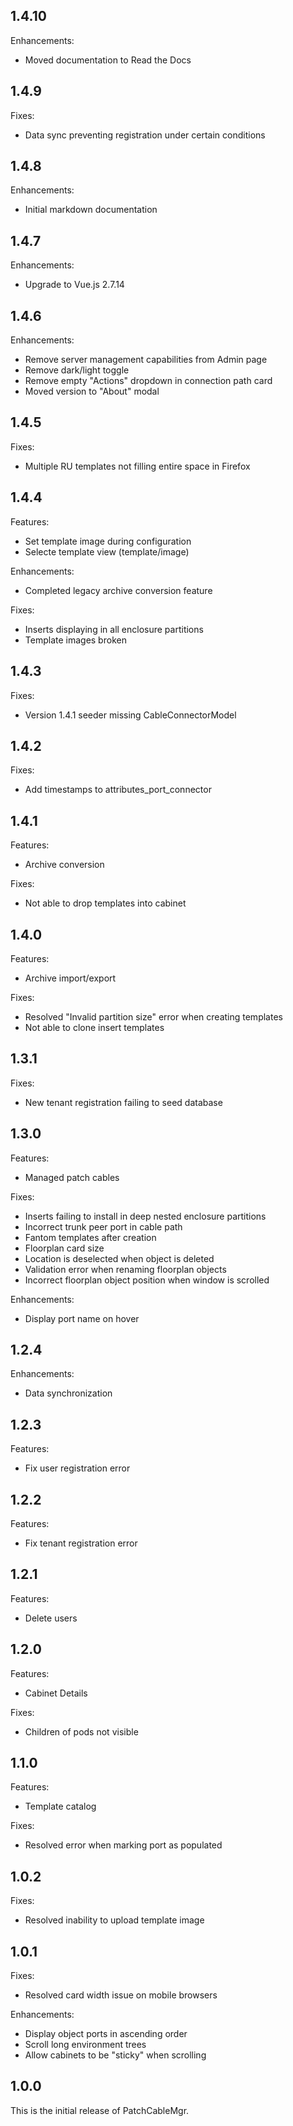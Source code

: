 ## 1.4.10

Enhancements:

- Moved documentation to Read the Docs

## 1.4.9

Fixes:

- Data sync preventing registration under certain conditions

## 1.4.8

Enhancements:
- Initial markdown documentation

## 1.4.7

Enhancements:
- Upgrade to Vue.js 2.7.14

## 1.4.6

Enhancements:
- Remove server management capabilities from Admin page
- Remove dark/light toggle
- Remove empty "Actions" dropdown in connection path card
- Moved version to "About" modal

## 1.4.5

Fixes:
- Multiple RU templates not filling entire space in Firefox

## 1.4.4

Features:
- Set template image during configuration
- Selecte template view (template/image)

Enhancements:
- Completed legacy archive conversion feature

Fixes:
- Inserts displaying in all enclosure partitions
- Template images broken

## 1.4.3

Fixes:
- Version 1.4.1 seeder missing CableConnectorModel

## 1.4.2

Fixes:
- Add timestamps to attributes_port_connector

## 1.4.1

Features:
- Archive conversion

Fixes:
- Not able to drop templates into cabinet

## 1.4.0

Features:
- Archive import/export

Fixes:
- Resolved "Invalid partition size" error when creating templates
- Not able to clone insert templates

## 1.3.1

Fixes:
- New tenant registration failing to seed database

## 1.3.0

Features:
- Managed patch cables

Fixes:
- Inserts failing to install in deep nested enclosure partitions
- Incorrect trunk peer port in cable path
- Fantom templates after creation
- Floorplan card size
- Location is deselected when object is deleted
- Validation error when renaming floorplan objects
- Incorrect floorplan object position when window is scrolled

Enhancements:
- Display port name on hover

## 1.2.4

Enhancements:
- Data synchronization

## 1.2.3

Features:
- Fix user registration error

## 1.2.2

Features:
- Fix tenant registration error

## 1.2.1

Features:
- Delete users

## 1.2.0

Features:
- Cabinet Details

Fixes:
- Children of pods not visible

## 1.1.0

Features:
- Template catalog

Fixes:
- Resolved error when marking port as populated

## 1.0.2

Fixes:
- Resolved inability to upload template image

## 1.0.1

Fixes:
- Resolved card width issue on mobile browsers

Enhancements:
- Display object ports in ascending order
- Scroll long environment trees
- Allow cabinets to be "sticky" when scrolling

## 1.0.0

This is the initial release of PatchCableMgr.
